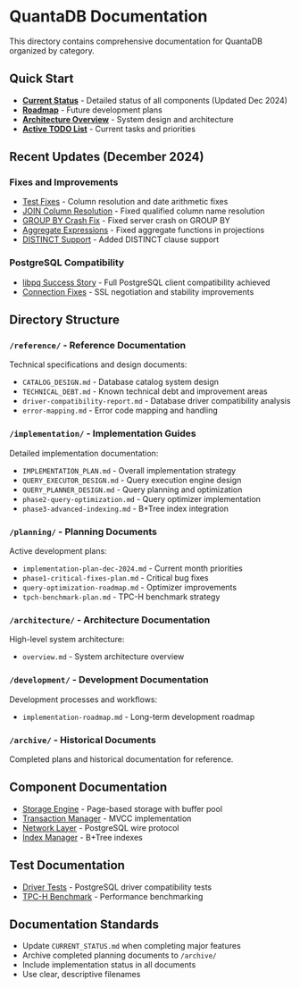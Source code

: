 # QuantaDB Documentation

This directory contains comprehensive documentation for QuantaDB organized by category.

## Quick Start

- **[Current Status](CURRENT_STATUS.md)** - Detailed status of all components (Updated Dec 2024)
- **[Roadmap](ROADMAP.md)** - Future development plans
- **[Architecture Overview](architecture/overview.md)** - System design and architecture
- **[Active TODO List](../TODO.md)** - Current tasks and priorities

## Recent Updates (December 2024)

### Fixes and Improvements
- [Test Fixes](archive/test-fixes-december-2024.md) - Column resolution and date arithmetic fixes
- [JOIN Column Resolution](join-column-resolution-fix.md) - Fixed qualified column name resolution
- [GROUP BY Crash Fix](group-by-crash-fix-summary.md) - Fixed server crash on GROUP BY
- [Aggregate Expressions](aggregate-expressions-fix.md) - Fixed aggregate functions in projections
- [DISTINCT Support](distinct-implementation-summary.md) - Added DISTINCT clause support

### PostgreSQL Compatibility
- [libpq Success Story](libpq-compatibility-success.md) - Full PostgreSQL client compatibility achieved
- [Connection Fixes](libpq-fix-summary.md) - SSL negotiation and stability improvements

## Directory Structure

### `/reference/` - Reference Documentation
Technical specifications and design documents:
- `CATALOG_DESIGN.md` - Database catalog system design
- `TECHNICAL_DEBT.md` - Known technical debt and improvement areas
- `driver-compatibility-report.md` - Database driver compatibility analysis
- `error-mapping.md` - Error code mapping and handling

### `/implementation/` - Implementation Guides
Detailed implementation documentation:
- `IMPLEMENTATION_PLAN.md` - Overall implementation strategy
- `QUERY_EXECUTOR_DESIGN.md` - Query execution engine design
- `QUERY_PLANNER_DESIGN.md` - Query planning and optimization
- `phase2-query-optimization.md` - Query optimizer implementation
- `phase3-advanced-indexing.md` - B+Tree index integration

### `/planning/` - Planning Documents
Active development plans:
- `implementation-plan-dec-2024.md` - Current month priorities
- `phase1-critical-fixes-plan.md` - Critical bug fixes
- `query-optimization-roadmap.md` - Optimizer improvements
- `tpch-benchmark-plan.md` - TPC-H benchmark strategy

### `/architecture/` - Architecture Documentation
High-level system architecture:
- `overview.md` - System architecture overview

### `/development/` - Development Documentation
Development processes and workflows:
- `implementation-roadmap.md` - Long-term development roadmap

### `/archive/` - Historical Documents
Completed plans and historical documentation for reference.

## Component Documentation

- [Storage Engine](../internal/storage/README.md) - Page-based storage with buffer pool
- [Transaction Manager](../internal/txn/README.md) - MVCC implementation
- [Network Layer](../internal/network/README.md) - PostgreSQL wire protocol
- [Index Manager](../internal/index/README.md) - B+Tree indexes

## Test Documentation

- [Driver Tests](../test/drivers/README.md) - PostgreSQL driver compatibility tests
- [TPC-H Benchmark](../test/tpch/README.md) - Performance benchmarking

## Documentation Standards

- Update `CURRENT_STATUS.md` when completing major features
- Archive completed planning documents to `/archive/`
- Include implementation status in all documents
- Use clear, descriptive filenames